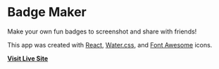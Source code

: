 # Badge Maker

Make your own fun badges to screenshot and share with friends!

This app was created with [React](https://github.com/facebook/react),
[Water.css](https://watercss.kognise.dev/), and
[Font Awesome](https://fontawesome.com/) icons.

**[Visit Live Site](https://c-o-l-i-n.github.io/badge-maker/)**
